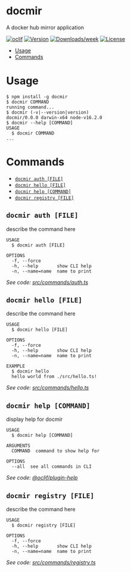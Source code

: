 docmir
======

A docker hub mirror application

[![oclif](https://img.shields.io/badge/cli-oclif-brightgreen.svg)](https://oclif.io)
[![Version](https://img.shields.io/npm/v/docmir.svg)](https://npmjs.org/package/docmir)
[![Downloads/week](https://img.shields.io/npm/dw/docmir.svg)](https://npmjs.org/package/docmir)
[![License](https://img.shields.io/npm/l/docmir.svg)](https://github.com/CaliFOSS/docker-mirror/blob/master/package.json)

<!-- toc -->
* [Usage](#usage)
* [Commands](#commands)
<!-- tocstop -->
# Usage
<!-- usage -->
```sh-session
$ npm install -g docmir
$ docmir COMMAND
running command...
$ docmir (-v|--version|version)
docmir/0.0.0 darwin-x64 node-v16.2.0
$ docmir --help [COMMAND]
USAGE
  $ docmir COMMAND
...
```
<!-- usagestop -->
# Commands
<!-- commands -->
* [`docmir auth [FILE]`](#docmir-auth-file)
* [`docmir hello [FILE]`](#docmir-hello-file)
* [`docmir help [COMMAND]`](#docmir-help-command)
* [`docmir registry [FILE]`](#docmir-registry-file)

## `docmir auth [FILE]`

describe the command here

```
USAGE
  $ docmir auth [FILE]

OPTIONS
  -f, --force
  -h, --help       show CLI help
  -n, --name=name  name to print
```

_See code: [src/commands/auth.ts](https://github.com/CaliFOSS/docker-mirror/blob/v0.0.0/src/commands/auth.ts)_

## `docmir hello [FILE]`

describe the command here

```
USAGE
  $ docmir hello [FILE]

OPTIONS
  -f, --force
  -h, --help       show CLI help
  -n, --name=name  name to print

EXAMPLE
  $ docmir hello
  hello world from ./src/hello.ts!
```

_See code: [src/commands/hello.ts](https://github.com/CaliFOSS/docker-mirror/blob/v0.0.0/src/commands/hello.ts)_

## `docmir help [COMMAND]`

display help for docmir

```
USAGE
  $ docmir help [COMMAND]

ARGUMENTS
  COMMAND  command to show help for

OPTIONS
  --all  see all commands in CLI
```

_See code: [@oclif/plugin-help](https://github.com/oclif/plugin-help/blob/v3.2.2/src/commands/help.ts)_

## `docmir registry [FILE]`

describe the command here

```
USAGE
  $ docmir registry [FILE]

OPTIONS
  -f, --force
  -h, --help       show CLI help
  -n, --name=name  name to print
```

_See code: [src/commands/registry.ts](https://github.com/CaliFOSS/docker-mirror/blob/v0.0.0/src/commands/registry.ts)_
<!-- commandsstop -->
